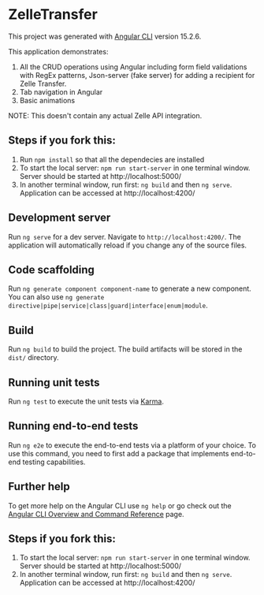 # ZelleTransfer

This project was generated with [Angular CLI](https://github.com/angular/angular-cli) version 15.2.6.

This application demonstrates:

1. All the CRUD operations using Angular including form field validations with RegEx patterns, Json-server (fake server) for adding a recipient for Zelle Transfer.
2. Tab navigation in Angular
3. Basic animations

NOTE: This doesn't contain any actual Zelle API integration.

## Steps if you fork this:

1. Run `npm install` so that all the dependecies are installed
2. To start the local server: `npm run start-server` in one terminal window. Server should be started at http://localhost:5000/
3. In another terminal window, run first: `ng build` and then `ng serve`. Application can be accessed at http://localhost:4200/

## Development server

Run `ng serve` for a dev server. Navigate to `http://localhost:4200/`. The application will automatically reload if you change any of the source files.

## Code scaffolding

Run `ng generate component component-name` to generate a new component. You can also use `ng generate directive|pipe|service|class|guard|interface|enum|module`.

## Build

Run `ng build` to build the project. The build artifacts will be stored in the `dist/` directory.

## Running unit tests

Run `ng test` to execute the unit tests via [Karma](https://karma-runner.github.io).

## Running end-to-end tests

Run `ng e2e` to execute the end-to-end tests via a platform of your choice. To use this command, you need to first add a package that implements end-to-end testing capabilities.

## Further help

To get more help on the Angular CLI use `ng help` or go check out the [Angular CLI Overview and Command Reference](https://angular.io/cli) page.

## Steps if you fork this:

1. To start the local server: `npm run start-server` in one terminal window. Server should be started at http://localhost:5000/
2. In another terminal window, run first: `ng build` and then `ng serve`. Application can be accessed at http://localhost:4200/
